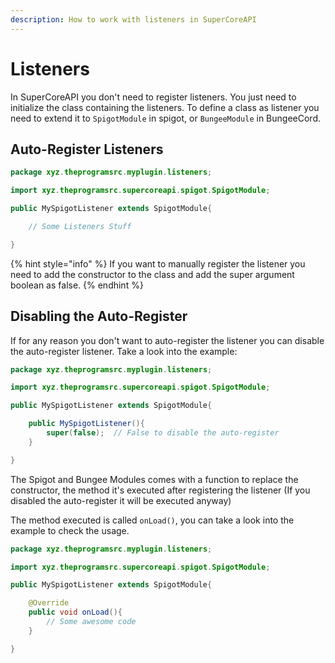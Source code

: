 ```yaml
---
description: How to work with listeners in SuperCoreAPI
---
```


# Listeners

In SuperCoreAPI you don't need to register listeners. You just need to initialize the class containing the listeners. To define a class as listener you need to extend it to `SpigotModule` in spigot, or `BungeeModule` in BungeeCord.

## Auto-Register Listeners

```java
package xyz.theprogramsrc.myplugin.listeners;

import xyz.theprogramsrc.supercoreapi.spigot.SpigotModule;

public MySpigotListener extends SpigotModule{

    // Some Listeners Stuff

}
```

{% hint style="info" %}
If you want to manually register the listener you need to add the constructor to the class and add the super argument boolean as false.
{% endhint %}

## Disabling the Auto-Register

If for any reason you don't want to auto-register the listener you can disable the auto-register listener. Take a look into the example:

```java
package xyz.theprogramsrc.myplugin.listeners;

import xyz.theprogramsrc.supercoreapi.spigot.SpigotModule;

public MySpigotListener extends SpigotModule{

    public MySpigotListener(){
        super(false);  // False to disable the auto-register
    }

}
```

The Spigot and Bungee Modules comes with a function to replace the constructor, the method it's executed after registering the listener \(If you disabled the auto-register it will be executed anyway\)

The method executed is called `onLoad()`, you can take a look into the example to check the usage.

```java
package xyz.theprogramsrc.myplugin.listeners;

import xyz.theprogramsrc.supercoreapi.spigot.SpigotModule;

public MySpigotListener extends SpigotModule{

    @Override
    public void onLoad(){
        // Some awesome code
    }

}
```

